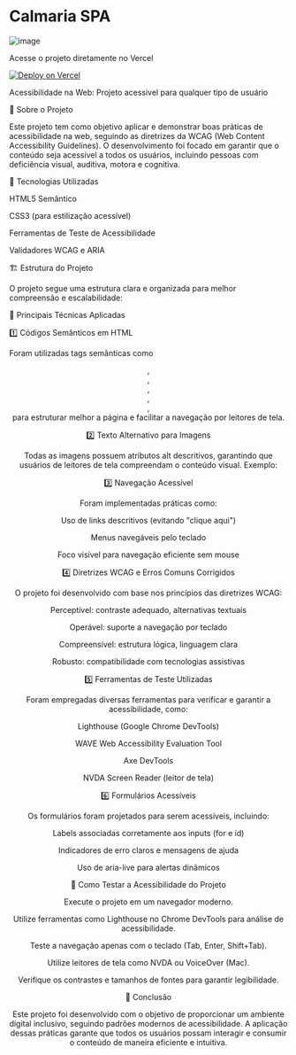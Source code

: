 # Calmaria SPA

![image](https://github.com/user-attachments/assets/4e24511d-8b18-4dd3-b202-2f04413f5ad1)

Acesse o projeto diretamente no Vercel

[![Deploy on Vercel](https://img.shields.io/badge/Vercel-Deployed-success?style=for-the-badge&logo=vercel)](https://calmaria-spa-eta.vercel.app/)


Acessibilidade na Web: Projeto acessivel para qualquer tipo de usuário

📌 Sobre o Projeto

Este projeto tem como objetivo aplicar e demonstrar boas práticas de acessibilidade na web, seguindo as diretrizes da WCAG (Web Content Accessibility Guidelines). O desenvolvimento foi focado em garantir que o conteúdo seja acessível a todos os usuários, incluindo pessoas com deficiência visual, auditiva, motora e cognitiva.

🚀 Tecnologias Utilizadas

HTML5 Semântico

CSS3 (para estilização acessível)

Ferramentas de Teste de Acessibilidade

Validadores WCAG e ARIA

🏗️ Estrutura do Projeto

O projeto segue uma estrutura clara e organizada para melhor compreensão e escalabilidade:

🎯 Principais Técnicas Aplicadas

1️⃣ Códigos Semânticos em HTML

Foram utilizadas tags semânticas como <header>, <nav>, <main>, <section>, <article>, <footer> para estruturar melhor a página e facilitar a navegação por leitores de tela.

2️⃣ Texto Alternativo para Imagens

Todas as imagens possuem atributos alt descritivos, garantindo que usuários de leitores de tela compreendam o conteúdo visual. Exemplo:

3️⃣ Navegação Acessível

Foram implementadas práticas como:

Uso de links descritivos (evitando "clique aqui")

Menus navegáveis pelo teclado

Foco visível para navegação eficiente sem mouse

4️⃣ Diretrizes WCAG e Erros Comuns Corrigidos

O projeto foi desenvolvido com base nos princípios das diretrizes WCAG:

Perceptível: contraste adequado, alternativas textuais

Operável: suporte a navegação por teclado

Compreensível: estrutura lógica, linguagem clara

Robusto: compatibilidade com tecnologias assistivas

5️⃣ Ferramentas de Teste Utilizadas

Foram empregadas diversas ferramentas para verificar e garantir a acessibilidade, como:

Lighthouse (Google Chrome DevTools)

WAVE Web Accessibility Evaluation Tool

Axe DevTools

NVDA Screen Reader (leitor de tela)

6️⃣ Formulários Acessíveis

Os formulários foram projetados para serem acessíveis, incluindo:

Labels associadas corretamente aos inputs (for e id)

Indicadores de erro claros e mensagens de ajuda

Uso de aria-live para alertas dinâmicos

📌 Como Testar a Acessibilidade do Projeto

Execute o projeto em um navegador moderno.

Utilize ferramentas como Lighthouse no Chrome DevTools para análise de acessibilidade.

Teste a navegação apenas com o teclado (Tab, Enter, Shift+Tab).

Utilize leitores de tela como NVDA ou VoiceOver (Mac).

Verifique os contrastes e tamanhos de fontes para garantir legibilidade.

📜 Conclusão

Este projeto foi desenvolvido com o objetivo de proporcionar um ambiente digital inclusivo, seguindo padrões modernos de acessibilidade. A aplicação dessas práticas garante que todos os usuários possam interagir e consumir o conteúdo de maneira eficiente e intuitiva.
